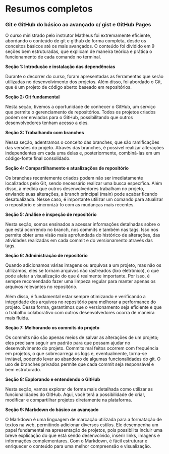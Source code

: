 # Resumos completos

### Git e GitHub do básico ao avançado c/ gist e GitHub Pages

O curso ministrado pelo instrutor Matheus foi extremamente eficiente, abordando o conteúdo de git e github de 
forma completa, desde os conceitos básicos até os mais avançados. O conteúdo foi dividido em 9 seções bem 
estruturadas, que explicam de maneira teórica e prática o funcionamento de cada comando no terminal.

**Seção 1: Introdução e instalação das dependências**

Durante o decorrer do curso, foram apresentadas as ferramentas que serão utilizadas no desenvolvimento dos
projetos. Além disso, foi abordado o Git, que é um projeto de código aberto baseado em repositórios.

**Seção 2: Git fundamental**  

Nesta seção, tivemos a oportunidade de conhecer o GitHub, um serviço que permite o gerenciamento de 
repositórios. Todos os projetos criados podem ser enviados para o GitHub, possibilitando que outros 
desenvolvedores tenham acesso a eles.

**Seção 3: Trabalhando com branches**

Nessa seção, adentramos o conceito das branches, que são ramificações das versões do projeto. Através 
das branches, é possível realizar alterações independentes em cada uma delas e, posteriormente, 
combiná-las em um código-fonte final consolidado.

**Seção 4: Compartilhamento e atualizações de repositório**

Os branches recentemente criados podem não ser imediatamente localizados pelo Git, sendo necessário 
realizar uma busca específica. Além disso, à medida que outros desenvolvedores trabalham no projeto, 
enviando suas alterações, a branch principal (main) pode acabar ficando desatualizada. Nesse caso, é 
importante utilizar um comando para atualizar o repositório e sincronizá-lo com as mudanças mais recentes.

**Seção 5: Análise e inspeção de repositório**

Nesta seção, somos ensinados a acessar informações detalhadas sobre o que está ocorrendo no branch, nos
 commits e também nas tags. Isso nos permite obter uma visão mais aprofundada do histórico de alterações,
  das atividades realizadas em cada commit e do versionamento através das tags.

**Seção 6: Administração de repositório**     

Quando adicionamos várias imagens ou arquivos a um projeto, mas não os utilizamos, eles se tornam arquivos
não rastreados (lixo eletrônico), o que pode afetar a visualização do que é realmente importante. Por isso, 
é sempre recomendado fazer uma limpeza regular para manter apenas os arquivos relevantes no repositório.

Além disso, é fundamental estar sempre otimizando e verificando a integridade dos arquivos no repositório para 
melhorar a performance do projeto. Dessa forma, garantimos que o versionamento seja eficiente e que o trabalho 
colaborativo com outros desenvolvedores ocorra de maneira mais fluida.

**Seção 7:  Melhorando os commits do projeto**

Os commits não são apenas meios de salvar as alterações de um projeto; eles precisam seguir um padrão para que 
possam ajudar no desenvolvimento do projeto. Commits mal feitos ocorrem com frequência em projetos, o que 
sobrecarrega os logs e, eventualmente, torna-se inviável, podendo levar ao abandono de algumas funcionalidades do
git. O uso de branches privados permite que cada commit seja responsável e bem estruturado.

**Seção 8: Explorando e entendendo o GitHub**

Nesta seção, vamos explorar de forma mais detalhada como utilizar as funcionalidades do GitHub. Aqui, você terá 
a possibilidade de criar, modificar e compartilhar projetos diretamente na plataforma.

**Seção 9: Markdown do básico ao avançado**

O Markdown é uma linguagem de marcação utilizada para a formatação de textos na web, permitindo adicionar diversos
estilos. Ele desempenha um papel fundamental na apresentação de projetos, pois possibilita incluir uma breve 
explicação do que está sendo desenvolvido, inserir links, imagens e informações complementares. Com o Markdown,
é fácil estruturar e enriquecer o conteúdo para uma melhor compreensão e visualização.




